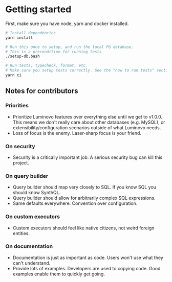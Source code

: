 # Getting started

First, make sure you have node, yarn and docker installed.

```bash
# Install dependencies
yarn install

# Run this once to setup, and run the local PG database.
# This is a precondition for running tests
./setup-db.bash

# Run tests, typecheck, format, etc.
# Make sure you setup tests correctly. See the "how to run tests" section below.
yarn ci
```

## Notes for contributors

### Priorities

-   Prioritize Luminovo features over everything else until we get to v1.0.0. This means we don't really care about
    other databases (e.g. MySQL), or extensibility/configuration scenarios outside of what Luminovo needs.
-   Loss of focus is the enemy. Laser-sharp focus is your friend.

### On security

-   Security is a critically important job. A serious security bug can kill this project.

### On query builder

-   Query builder should map very closely to SQL. If you know SQL you should know SynthQL.
-   Query builder should allow for arbitrarily complex SQL expressions.
-   Same defaults everywhere. Convention over configuration.

### On custom executors

-   Custom executors should feel like native citizens, not weird foreign entities.

### On documentation

-   Documentation is just as important as code. Users won't use what they can't understand.
-   Provide lots of examples. Developers are used to copying code. Good examples enable them to quickly get going.
